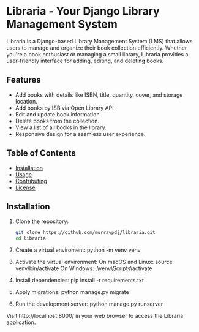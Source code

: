 # Libraria - Your Django Library Management System

Libraria is a Django-based Library Management System (LMS) that allows users to manage and organize their book collection efficiently. Whether you're a book enthusiast or managing a small library, Libraria provides a user-friendly interface for adding, editing, and deleting books.

## Features

- Add books with details like ISBN, title, quantity, cover, and storage location.
- Add books by ISB via Open Library API
- Edit and update book information.
- Delete books from the collection.
- View a list of all books in the library.
- Responsive design for a seamless user experience.

## Table of Contents

- [Installation](#installation)
- [Usage](#usage)
- [Contributing](#contributing)
- [License](#license)

## Installation

1. Clone the repository:

   ```bash
   git clone https://github.com/murraypdj/libraria.git
   cd libraria

2. Create a virtual enviroment:
   python -m venv venv

3. Activate the virtual environment:
   On macOS and Linux:
   source venv/bin/activate
   On Windows:
   .\venv\Scripts\activate

5. Install dependencies:
   pip install -r requirements.txt

6. Apply migrations:
   python manage.py migrate

7. Run the development server:
   python manage.py runserver

Visit http://localhost:8000/ in your web browser to access the Libraria application.




